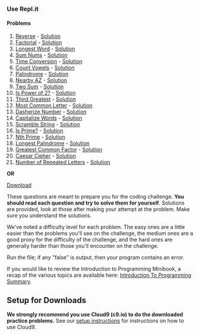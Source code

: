 ### **Use Repl.it**
#### Problems

1. [Reverse][reverse] - [Solution][reverse_sol]
2. [Factorial][factorial] - [Solution][factorial_sol]
3. [Longest Word][longest_word] - [Solution][longest_word_sol]
4. [Sum Nums][sum_nums] - [Solution][sum_nums_sol]
5. [Time Conversion][time_conversion] - [Solution][time_conversion_sol]
6. [Count Vowels][count_vowels] - [Solution][count_vowels_sol]
7. [Palindrome][palindrome] - [Solution][palindrome_sol]
8. [Nearby AZ][nearby_az] - [Solution][nearby_az_sol]
9. [Two Sum][two_sum] - [Solution][two_sum_sol]
10. [Is Power of 2?][is_power_of_2] - [Solution][is_power_of_2_sol]
11. [Third Greatest][third_greatest] - [Solution][third_greatest_sol]
12. [Most Common Letter][most_common_letter] - [Solution][most_common_letter_sol]
13. [Dasherize Number][dasherize_number] - [Solution][dasherize_number_sol]
14. [Capitalize Words][capitalize_words] - [Solution][capitalize_words_sol]
15. [Scramble String][scramble_string] - [Solution][scramble_string_sol]
16. [Is Prime?][is_prime] - [Solution][is_prime_sol]
17. [Nth Prime][nth_prime] - [Solution][nth_prime_sol]
18. [Longest Palindrome][longest_palindrome] - [Solution][longest_palindrome_sol]
19. [Greatest Common Factor][greatest_common_factor] - [Solution][greatest_common_factor_sol]
20. [Caesar Cipher][caesar_cipher] - [Solution][caesar_cipher_sol]
21. [Number of Repeated Letters][num_repeats] - [Solution][num_repeats_sol]

**OR**

[Download][download-problems]

These questions are meant to prepare you for the coding challenge.
**You should read each question and try to solve them for yourself**.
Solutions are provided, look at those after making your attempt at the
problem. Make sure you understand the solutions.

We've noted a difficulty level for each problem. The easy ones are a
little easier than the problems you'll see on the challenge, the
medium ones are a good proxy for the difficulty of the challenge, and
the hard ones are generally harder than those you'll encounter on the
challenge.

Run the file; if any "false" is output, then your program contains an error.

If you would like to review the Introduction to Programming Minibook,
a recap of the various topics are available here: [Introduction To
Programming Summary][intro-to-programming-summary].

## Setup for Downloads

**We strongly recommend you use Cloud9 (c9.io) to do the downloaded practice
problems.** See our [setup instructions](../setup) for instructions
on how to use Cloud9.

[intro-to-programming-summary]: ../introduction-to-programming-summary
[download-problems]: ../practice-problems-1.zip
[reverse]: https://repl.it/Br5n/0
[reverse_sol]: https://repl.it/Br8F/0
[factorial]: https://repl.it/Br5o/0
[factorial_sol]: https://repl.it/Br8G/0
[longest_word]: https://repl.it/Br7E/0
[longest_word_sol]: https://repl.it/Br8J/0
[sum_nums]: https://repl.it/Br7J/0
[sum_nums_sol]: https://repl.it/Br8P/0
[time_conversion]: https://repl.it/Br7M/0
[time_conversion_sol]: https://repl.it/Br8Q/0
[count_vowels]: https://repl.it/Br7N/0
[count_vowels_sol]: https://repl.it/Br8S/0
[palindrome]: https://repl.it/Br7Q/0
[palindrome_sol]: https://repl.it/Br8T/0
[nearby_az]: https://repl.it/Br7R/0
[nearby_az_sol]: https://repl.it/Br8U/0
[two_sum]: https://repl.it/Br7V/0
[two_sum_sol]: https://repl.it/Br8X/0
[is_power_of_2]: https://repl.it/Br7W/0
[is_power_of_2_sol]: https://repl.it/Br8Y/0
[third_greatest]: https://repl.it/Br7X/0
[third_greatest_sol]: https://repl.it/Br8Z/0
[most_common_letter]: https://repl.it/Br81/33
[most_common_letter_sol]: https://repl.it/Br81/34
[dasherize_number]: https://repl.it/Br72/0
[dasherize_number_sol]: https://repl.it/Br87/0
[capitalize_words]: https://repl.it/Br7v/0
[capitalize_words_sol]: https://repl.it/Br8a/0
[scramble_string]: https://repl.it/Br7w/0
[scramble_string_sol]: https://repl.it/Br8b/0
[is_prime]: https://repl.it/Br7y/0
[is_prime_sol]: https://repl.it/Br8d/0
[nth_prime]: https://repl.it/BrHy/0
[nth_prime_sol]: https://repl.it/BrIR/0
[longest_palindrome]: https://repl.it/BrIB/2
[longest_palindrome_sol]: https://repl.it/BrIS/0
[greatest_common_factor]: https://repl.it/BrIF/0
[greatest_common_factor_sol]: https://repl.it/BrIU/0
[caesar_cipher]: https://repl.it/BrIH/1
[caesar_cipher_sol]: https://repl.it/BrIX/0
[num_repeats]: https://repl.it/BrIJ/0
[num_repeats_sol]: https://repl.it/BrIY/0
